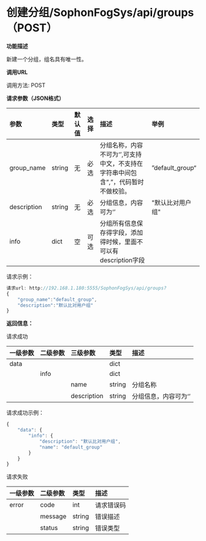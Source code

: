 # 创建分组/SophonFogSys/api/groups（POST）

**功能描述**

新建一个分组，组名具有唯一性。

**调用URL**

调用方法: POST

**请求参数（JSON格式）**

| 参数 | 类型 | 默认值 | 选择 | 描述 | 举例 |
| :--- | :--- | :--- | :--- | :--- | :--- |
| group\_name | string | 无 | 必选 | 分组名称，内容不可为‘’,可支持中文，不支持在字符串中间包含“,”，代码暂时不做校验。 | ”default\_group“ |
| description | string | 无 | 必选 | 分组信息，内容可为‘’ | "默认比对用户组" |
| info | dict | 空 | 可选 | 分组所有信息保存得字段，添加得时候，里面不可以有description字段 |  |

请求示例：

```javascript
请求url: http://192.168.1.180:5555/SophonFogSys/api/groups?
{
    "group_name":"default_group",
    "description":"默认比对用户组"
}
```

**返回信息：**

请求成功

| 一级参数 | 二级参数 | 三级参数 | 类型 | 描述 |
| :--- | :--- | :--- | :--- | :--- |
| data |  |  | dict |  |
|  | info |  | dict |  |
|  |  | name | string | 分组名称 |
|  |  | description | string | 分组信息，内容可为‘’ |

请求成功示例：

```javascript
{
    "data": {
        "info": {
            "description": "默认比对用户组",
            "name": "default_group"
        }
    }
}
```

请求失败

| 一级参数 | 二级参数 | 类型 | 描述 |
| :--- | :--- | :--- | :--- |
| error | code | int | 请求错误码 |
|  | message | string | 错误描述 |
|  | status | string | 错误类型 |

